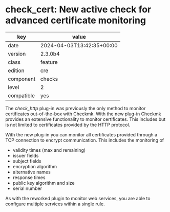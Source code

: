 [//]: # (werk v2)
# check_cert: New active check for advanced certificate monitoring

key        | value
---------- | ---
date       | 2024-04-03T13:42:35+00:00
version    | 2.3.0b4
class      | feature
edition    | cre
component  | checks
level      | 2
compatible | yes

The _check_http_ plug-in was previously the only method to monitor
certificates out-of-the-box with Checkmk. With the new plug-in Checkmk
provides an extensive functionality to monitor certificates. This includes
but is not limited to certificates provided by the HTTP protocol. 

With the new plug-in you can monitor all certificates provided through
a TCP connection to encrypt communication. This includes the monitoring
of

* validity times (max and remaining)
* issuer fields
* subject fields
* encryption algorithm
* alternative names
* response times
* public key algorithm and size
* serial number

As with the reworked plugin to monitor web services, you are able to
configure multiple services within a single rule. 
